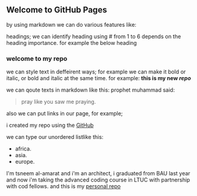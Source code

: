 ## Welcome to GitHub Pages
by using markdown we can do various features like:

headings; we can identify heading using # from 1 to 6 depends on the heading importance. for example the below heading
### welcome to my repo
we can style text in deffeirent ways; for example we can make it bold or italic, or bold and italic at the same time. for example:
**this is my new _repo_**

we can qoute texts in markdown like this:
prophet muhammad said:

> pray like you saw me praying.

also we can put links in our page, for example;

i created my repo using the [GitHub](https://github.com/)

we can type our unordered listlike this:
- africa.
- asia.
- europe. 

I'm tsneem al-amarat and i'm an architect, i graduated from BAU last year and now i'm taking the advanced coding course in LTUC with partnership with cod fellows.
and this is my [personal repo](https://github.com/tsneemahmad/the-new-repo)
